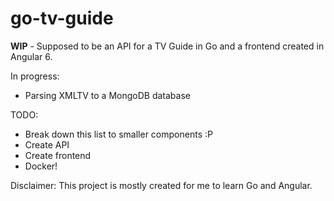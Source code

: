 # go-tv-guide

**WIP** - Supposed to be an API for a TV Guide in Go and a frontend created in Angular 6.

In progress:
 
* Parsing XMLTV to a MongoDB database

TODO:

* Break down this list to smaller components :P
* Create API
* Create frontend
* Docker!

Disclaimer: This project is mostly created for me to learn Go and Angular.